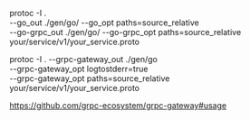 protoc -I . \
--go_out ./gen/go/ --go_opt paths=source_relative \
--go-grpc_out ./gen/go/ --go-grpc_opt paths=source_relative \
your/service/v1/your_service.proto

protoc -I . --grpc-gateway_out ./gen/go \
--grpc-gateway_opt logtostderr=true \
--grpc-gateway_opt paths=source_relative \
your/service/v1/your_service.proto

https://github.com/grpc-ecosystem/grpc-gateway#usage